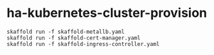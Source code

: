 # ha-kubernetes-cluster-provision

```
skaffold run -f skaffold-metallb.yaml
skaffold run -f skaffold-cert-manager.yaml
skaffold run -f skaffold-ingress-controller.yaml
```